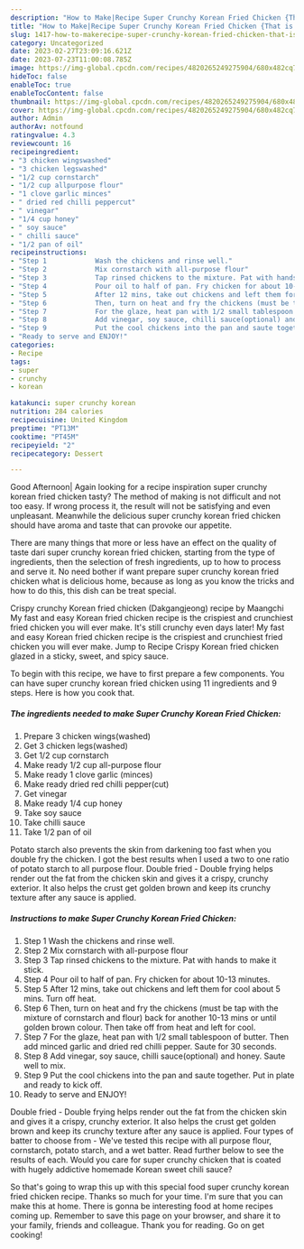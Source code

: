 ```yaml
---
description: "How to Make|Recipe Super Crunchy Korean Fried Chicken {That is Special"
title: "How to Make|Recipe Super Crunchy Korean Fried Chicken {That is Special"
slug: 1417-how-to-makerecipe-super-crunchy-korean-fried-chicken-that-is-special
category: Uncategorized
date: 2023-02-27T23:09:16.621Z
date: 2023-07-23T11:00:08.785Z
image: https://img-global.cpcdn.com/recipes/4820265249275904/680x482cq70/super-crunchy-korean-fried-chicken-recipe-main-photo.jpg
hideToc: false
enableToc: true
enableTocContent: false
thumbnail: https://img-global.cpcdn.com/recipes/4820265249275904/680x482cq70/super-crunchy-korean-fried-chicken-recipe-main-photo.jpg
cover: https://img-global.cpcdn.com/recipes/4820265249275904/680x482cq70/super-crunchy-korean-fried-chicken-recipe-main-photo.jpg
author: Admin
authorAv: notfound
ratingvalue: 4.3
reviewcount: 16
recipeingredient:
- "3 chicken wingswashed"
- "3 chicken legswashed"
- "1/2 cup cornstarch"
- "1/2 cup allpurpose flour"
- "1 clove garlic minces"
- " dried red chilli peppercut"
- " vinegar"
- "1/4 cup honey"
- " soy sauce"
- " chilli sauce"
- "1/2 pan of oil"
recipeinstructions:
- "Step 1            Wash the chickens and rinse well."
- "Step 2            Mix cornstarch with all-purpose flour"
- "Step 3            Tap rinsed chickens to the mixture. Pat with hands to make it stick."
- "Step 4            Pour oil to half of pan. Fry chicken for about 10-13 minutes."
- "Step 5            After 12 mins, take out chickens and left them for cool about 5 mins. Turn off heat."
- "Step 6            Then, turn on heat and fry the chickens (must be tap with the mixture of cornstarch and flour) back for another 10-13 mins or until golden brown colour. Then take off from heat and left for cool."
- "Step 7            For the glaze, heat pan with 1/2 small tablespoon of butter. Then add minced garlic and dried red chilli pepper. Saute for 30 seconds."
- "Step 8            Add vinegar, soy sauce, chilli sauce(optional) and honey. Saute well to mix."
- "Step 9            Put the cool chickens into the pan and saute together. Put in plate and ready to kick off."
- "Ready to serve and ENJOY!"
categories:
- Recipe
tags:
- super
- crunchy
- korean

katakunci: super crunchy korean 
nutrition: 284 calories
recipecuisine: United Kingdom
preptime: "PT13M"
cooktime: "PT45M"
recipeyield: "2"
recipecategory: Dessert

---
```



Good Afternoon| Again looking for a recipe inspiration super crunchy korean fried chicken tasty? The method of making is not difficult and not too easy. If wrong process it, the result will not be satisfying and even unpleasant. Meanwhile the delicious super crunchy korean fried chicken should have aroma and taste that can provoke our appetite.






There are many things that more or less have an effect on the quality of taste dari super crunchy korean fried chicken, starting from the type of ingredients, then the selection of fresh ingredients, up to how to process and serve it. No need bother if want prepare super crunchy korean fried chicken what is delicious home, because as long as you know the tricks and how to do this, this dish can be treat special.


Crispy crunchy Korean fried chicken (Dakgangjeong) recipe by Maangchi My fast and easy Korean fried chicken recipe is the crispiest and crunchiest fried chicken you will ever make. It&#39;s still crunchy even days later! My fast and easy Korean fried chicken recipe is the crispiest and crunchiest fried chicken you will ever make. Jump to Recipe Crispy Korean fried chicken glazed in a sticky, sweet, and spicy sauce.


To begin with this recipe, we have to first prepare a few components. You can have super crunchy korean fried chicken using 11 ingredients and 9 steps. Here is how you cook that.

<!--inarticleads1-->

##### The ingredients needed to make Super Crunchy Korean Fried Chicken:

1. Prepare 3 chicken wings(washed)
1. Get 3 chicken legs(washed)
1. Get 1/2 cup cornstarch
1. Make ready 1/2 cup all-purpose flour
1. Make ready 1 clove garlic (minces)
1. Make ready  dried red chilli pepper(cut)
1. Get  vinegar
1. Make ready 1/4 cup honey
1. Take  soy sauce
1. Take  chilli sauce
1. Take 1/2 pan of oil


Potato starch also prevents the skin from darkening too fast when you double fry the chicken. I got the best results when I used a two to one ratio of potato starch to all purpose flour. Double fried - Double frying helps render out the fat from the chicken skin and gives it a crispy, crunchy exterior. It also helps the crust get golden brown and keep its crunchy texture after any sauce is applied. 

<!--inarticleads2-->

##### Instructions to make Super Crunchy Korean Fried Chicken:

1. Step 1            Wash the chickens and rinse well.
1. Step 2            Mix cornstarch with all-purpose flour
1. Step 3            Tap rinsed chickens to the mixture. Pat with hands to make it stick.
1. Step 4            Pour oil to half of pan. Fry chicken for about 10-13 minutes.
1. Step 5            After 12 mins, take out chickens and left them for cool about 5 mins. Turn off heat.
1. Step 6            Then, turn on heat and fry the chickens (must be tap with the mixture of cornstarch and flour) back for another 10-13 mins or until golden brown colour. Then take off from heat and left for cool.
1. Step 7            For the glaze, heat pan with 1/2 small tablespoon of butter. Then add minced garlic and dried red chilli pepper. Saute for 30 seconds.
1. Step 8            Add vinegar, soy sauce, chilli sauce(optional) and honey. Saute well to mix.
1. Step 9            Put the cool chickens into the pan and saute together. Put in plate and ready to kick off.
1. Ready to serve and ENJOY!

Double fried - Double frying helps render out the fat from the chicken skin and gives it a crispy, crunchy exterior. It also helps the crust get golden brown and keep its crunchy texture after any sauce is applied. Four types of batter to choose from - We&#39;ve tested this recipe with all purpose flour, cornstarch, potato starch, and a wet batter. Read further below to see the results of each. Would you care for super crunchy chicken that is coated with hugely addictive homemade Korean sweet chili sauce? 

So that's going to wrap this up with this special food super crunchy korean fried chicken recipe. Thanks so much for your time. I'm sure that you can make this at home. There is gonna be interesting food at home recipes coming up. Remember to save this page on your browser, and share it to your family, friends and colleague. Thank you for reading. Go on get cooking!
